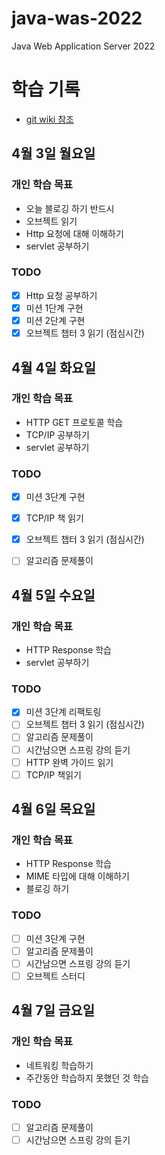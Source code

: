 # java-was-2022
Java Web Application Server 2022


# 학습 기록
- [git wiki 참조](https://github.com/new-pow/be-java-was/wiki)

## 4월 3일 월요일
### 개인 학습 목표
- 오늘 블로깅 하기 반드시
- 오브젝트 읽기
- Http 요청에 대해 이해하기
- servlet 공부하기

### TODO
- [x]  Http 요청 공부하기
- [x]  미션 1단계 구현
- [x]  미션 2단계 구현
- [x]  오브젝트 챕터 3 읽기 (점심시간)

## 4월 4일 화요일
### 개인 학습 목표
- HTTP GET 프로토콜 학습
- TCP/IP 공부하기
- servlet 공부하기

### TODO
- [x]  미션 3단계 구현
- [x]  TCP/IP 책 읽기
- [x]  오브젝트 챕터 3 읽기 (점심시간)
- [ ]  알고리즘 문제풀이


## 4월 5일 수요일
### 개인 학습 목표
- HTTP Response 학습
- servlet 공부하기

### TODO
- [x]  미션 3단계 리팩토링
- [ ]  오브젝트 챕터 3 읽기 (점심시간)
- [ ]  알고리즘 문제풀이
- [ ]  시간남으면 스프링 강의 듣기
- [ ]  HTTP 완벽 가이드 읽기
- [ ]  TCP/IP 책읽기 

## 4월 6일 목요일
### 개인 학습 목표
- HTTP Response 학습
- MIME 타입에 대해 이해하기
- 블로깅 하기

### TODO
- [ ]  미션 3단계 구현
- [ ]  알고리즘 문제풀이
- [ ]  시간남으면 스프링 강의 듣기
- [ ]  오브젝트 스터디 

## 4월 7일 금요일
### 개인 학습 목표
- 네트워킹 학습하기
- 주간동안 학습하지 못했던 것 학습

### TODO
- [ ]  알고리즘 문제풀이
- [ ]  시간남으면 스프링 강의 듣기
